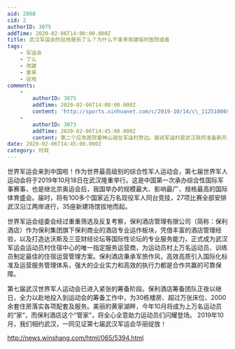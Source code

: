 ```yaml
---
aid: 2868
cid: 2
authorID: 3075
addTime: 2020-02-06T14:00:00.000Z
title: 武汉军运会的驻地是拆了么？为什么不拿来改建临时医院或者
tags:
    - 军运会
    - 了么
    - 改建
    - 拿来
    - 驻地
comments:
    -
        authorID: 3075
        addTime: 2020-02-06T14:00:00.000Z
        content: 'http://sports.xinhuanet.com/c/2019-10/14/c\_1125100693.htm'
    -
        authorID: 3073
        addTime: 2020-02-06T14:45:00.000Z
        content: 第二个应急医院雷神山就在军运村旁边。据说军运村是武汉政府准备新开发的区块。
date: 2020-02-06T14:45:00.000Z
category: 时政
---
```


世界军运会来到中国啦！作为世界最高级别的综合性军人运动会，第七届世界军人运动会将于2019年10月18日在武汉隆重举行。这是中国第一次承办综合性国际军事赛事，也是继北京奥运会后，我国举办的规模最大、影响最广、规格最高的国际体育盛会。届时，将有100多个国家近万名现役军人同台竞技，27项比赛全部安排武汉沿江两岸进行，35座新建场馆拔地而起。

世界军运会组委会经过重重筛选及反复考察，保利酒店管理有限公司（简称：保利酒店）作为保利集团旗下保利商业的酒店专业运作板块，凭借丰富的酒店管理经验，以及打造达沃斯及三亚财经论坛等国际性论坛的专业服务能力，正式成为武汉军运会运动员村住宿中心的唯一指定服务运营商，为运动员村上万名运动员、训练员制定最佳的住宿运营管理方案。保利酒店秉承军旅作风，高效高质引入国际化标准及运营服务管理体系，强大的企业实力和高效的执行力都是合作共赢的可靠保障。

第七届武汉世界军人运动会已进入紧张的筹备阶段。保利酒店筹备团队正夜以继日，全力以赴地投入到运动会的筹备工作中，为30栋楼房、超过万张床位、2000余套住房落实各项配套及服务。美丽的黄家湖畔，今年10月将成为上万名运动员的“家”，而保利酒店这个“管家”，将全心全意助力运动员们闪耀登场。 2019年10月，我们相约武汉，一同见证第七届武汉军运会华丽绽放！

http://news.winshang.com/html/065/5394.html
